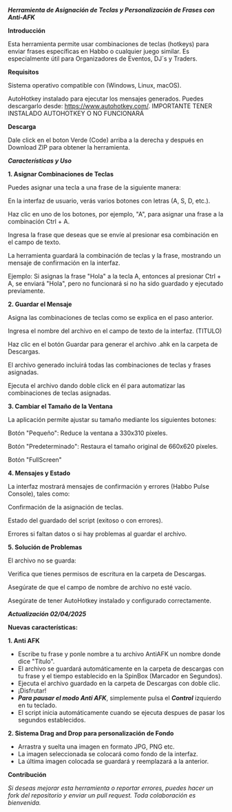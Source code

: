 ***Herramienta de Asignación de Teclas y Personalización de Frases con Anti-AFK***   


**Introducción**

Esta herramienta permite usar combinaciones de teclas (hotkeys) para enviar frases específicas en Habbo o cualquier juego similar. Es especialmente útil para Organizadores de Eventos, DJ´s y Traders.

**Requisitos**

Sistema operativo compatible con (Windows, Linux, macOS).

AutoHotkey instalado para ejecutar los mensajes generados. Puedes descargarlo desde: https://www.autohotkey.com/.  IMPORTANTE TENER INSTALADO AUTOHOTKEY O NO FUNCIONARÁ

**Descarga**

Dale click en el boton Verde (Code) arriba a la derecha y después en Download ZIP para obtener la herramienta.

***Características y Uso***

**1. Asignar Combinaciones de Teclas**

Puedes asignar una tecla a una frase de la siguiente manera:

En la interfaz de usuario, verás varios botones con letras (A, S, D, etc.).

Haz clic en uno de los botones, por ejemplo, "A", para asignar una frase a la combinación Ctrl + A.

Ingresa la frase que deseas que se envíe al presionar esa combinación en el campo de texto.

La herramienta guardará la combinación de teclas y la frase, mostrando un mensaje de confirmación en la interfaz.

Ejemplo:
Si asignas la frase "Hola" a la tecla A, entonces al presionar Ctrl + A, se enviará "Hola", pero no funcionará si no ha sido guardado y ejecutado previamente.

**2. Guardar el Mensaje**

Asigna las combinaciones de teclas como se explica en el paso anterior.

Ingresa el nombre del archivo en el campo de texto de la interfaz. (TITULO)

Haz clic en el botón Guardar para generar el archivo .ahk en la carpeta de Descargas.

El archivo generado incluirá todas las combinaciones de teclas y frases asignadas.

Ejecuta el archivo dando doble click en él para automatizar las combinaciones de teclas asignadas.

**3. Cambiar el Tamaño de la Ventana**

La aplicación permite ajustar su tamaño mediante los siguientes botones:

Botón "Pequeño": Reduce la ventana a 330x310 píxeles.

Botón "Predeterminado": Restaura el tamaño original de 660x620 píxeles.

Botón "FullScreen"


**4. Mensajes y Estado**

La interfaz mostrará mensajes de confirmación y errores (Habbo Pulse Console), tales como:

Confirmación de la asignación de teclas.

Estado del guardado del script (exitoso o con errores).

Errores si faltan datos o si hay problemas al guardar el archivo.

**5. Solución de Problemas**

El archivo no se guarda:

Verifica que tienes permisos de escritura en la carpeta de Descargas.

Asegúrate de que el campo de nombre de archivo no esté vacío.

Asegúrate de tener AutoHotkey instalado y configurado correctamente.

***Actualización 02/04/2025*** 

**Nuevas características:**

**1. Anti AFK**

- Escribe tu frase y ponle nombre a tu archivo AntiAFK un nombre donde dice "Título".
- El archivo se guardará automáticamente en la carpeta de descargas con tu frase y el tiempo establecido en la SpinBox (Marcador en Segundos).
- Ejecuta el archivo guardado en la carpeta de Descargas con doble clic.
- ¡Disfrutar!
- ***Para pausar el modo Anti AFK***, simplemente pulsa el ***Control*** izquierdo en tu teclado.
- El script inicia automáticamente cuando se ejecuta despues de pasar los segundos establecidos.

**2. Sistema Drag and Drop para personalización de Fondo**

- Arrastra y suelta una imagen en formato JPG, PNG etc.
- La imagen seleccionada se colocará como fondo de la interfaz.
- La última imagen colocada se guardará y reemplazará a la anterior.


**Contribución**

*Si deseas mejorar esta herramienta o reportar errores, puedes hacer un fork del repositorio y enviar un pull request. Toda colaboración es bienvenida.*

